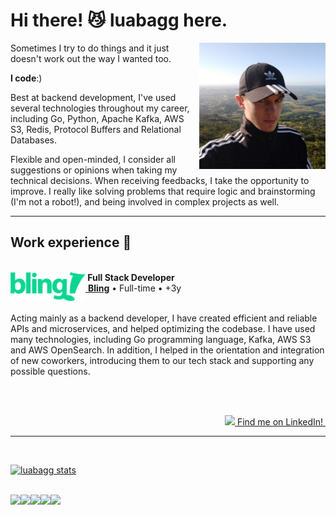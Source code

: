 <h1>Hi there! 😼 luabagg here.</h1>

<img src="./images/luabagg.jpg" width="40%" align="right" alt="luabagg"/>

<div align="left"> 
    <p>Sometimes I try to do things and it just doesn't work out the way I wanted too.</p>
    <p><strong>I code</strong>:)</p>
    <p>Best at backend development, I've used several technologies throughout my career, including Go, Python, Apache Kafka, AWS S3, Redis, Protocol Buffers and Relational Databases.</p>
    <p>Flexible and open-minded, I consider all suggestions or opinions when taking my technical decisions. When receiving feedbacks, I take the opportunity to improve. I really like solving problems that require logic and brainstorming (I'm not a robot!), and being involved in complex projects as well.</p>
</div>

<hr/>

<div>
    <h2>Work experience 🚀</h2>
    <br/>
    <div>
        <div>
            <img src="./images/bling.svg" width="120px" height="46px" align="left" alt="bling"/>
            <strong>&nbsp;Full Stack Developer</strong>
            <br/>
            <a href="https://www.bling.com.br/">&nbsp;<strong>Bling</strong></a> • Full-time • +3y
        </div>
        <br/>
        <p>Acting mainly as a backend developer, I have created efficient and reliable APIs and microservices, and helped optimizing the codebase. I have used many technologies, including Go programming language, Kafka, AWS S3 and AWS OpenSearch. In addition, I helped in the orientation and integration of new coworkers, introducing them to our tech stack  and supporting any possible questions.</p>
    </div>
</div>

<br/><br/>

<div align="right">
    <a href="https://www.linkedin.com/in/luabagg" target="_blank"><img height="18px" src="https://img.shields.io/badge/LinkedIn-0077B5?style=for-the-badge&logo=linkedin&logoColor=white"/>&nbsp;Find me on LinkedIn!&nbsp;</a>
</div>

<hr/><br/>

[![luabagg stats](https://github-readme-stats.vercel.app/api/top-langs/?username=luabagg&hide=html&layout=compact&theme=gruvbox)]([https://github.com/luabagg/](https://github.com/anuraghazra/github-readme-stats))

<br/>

<div>
    <img height="25px" src="https://img.shields.io/badge/PHP-777BB4?style=for-the-badge&logo=php&logoColor=white"/><img height="25px" src="https://img.shields.io/badge/Go-00ADD8?style=for-the-badge&logo=go&logoColor=white"/><img height="25px" src="https://img.shields.io/badge/JavaScript-F7DF1E?style=for-the-badge&logo=javascript&logoColor=black"/><img height="25px" src="https://img.shields.io/badge/CSS3-1572B6?style=for-the-badge&logo=css3&logoColor=white"/><img height="25px" src="https://img.shields.io/badge/HTML5-E34F26?style=for-the-badge&logo=html5&logoColor=white"/>
</div>

